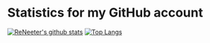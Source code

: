 # Statistics for my GitHub account

[![ReNeeter's github stats](https://github-readme-stats.vercel.app/api?username=ReNeeter&show_icons=true&theme=react)](https://github.com/ReNeeter)
[![Top Langs](https://github-readme-stats.vercel.app/api/top-langs/?username=ReNeeter&layout=compact&theme=react)](https://github.com/ReNeeter)
